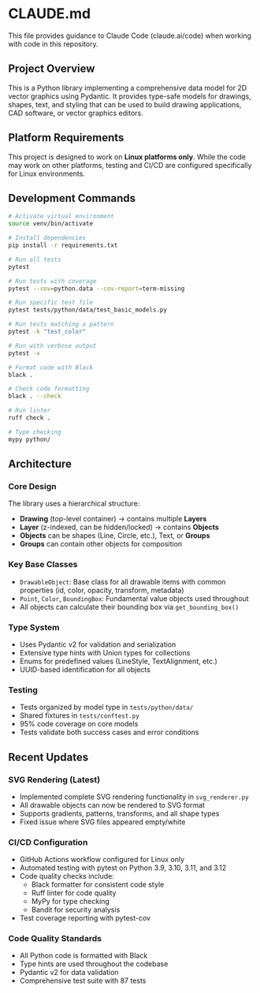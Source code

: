 # CLAUDE.md

This file provides guidance to Claude Code (claude.ai/code) when working with code in this repository.

## Project Overview

This is a Python library implementing a comprehensive data model for 2D vector graphics using Pydantic. It provides type-safe models for drawings, shapes, text, and styling that can be used to build drawing applications, CAD software, or vector graphics editors.

## Platform Requirements

This project is designed to work on **Linux platforms only**. While the code may work on other platforms, testing and CI/CD are configured specifically for Linux environments.

## Development Commands

```bash
# Activate virtual environment
source venv/bin/activate

# Install dependencies
pip install -r requirements.txt

# Run all tests
pytest

# Run tests with coverage
pytest --cov=python.data --cov-report=term-missing

# Run specific test file
pytest tests/python/data/test_basic_models.py

# Run tests matching a pattern
pytest -k "test_color"

# Run with verbose output
pytest -v

# Format code with Black
black .

# Check code formatting
black . --check

# Run linter
ruff check .

# Type checking
mypy python/
```

## Architecture

### Core Design
The library uses a hierarchical structure:
- **Drawing** (top-level container) → contains multiple **Layers**
- **Layer** (z-indexed, can be hidden/locked) → contains **Objects**
- **Objects** can be shapes (Line, Circle, etc.), Text, or **Groups**
- **Groups** can contain other objects for composition

### Key Base Classes
- `DrawableObject`: Base class for all drawable items with common properties (id, color, opacity, transform, metadata)
- `Point`, `Color`, `BoundingBox`: Fundamental value objects used throughout
- All objects can calculate their bounding box via `get_bounding_box()`

### Type System
- Uses Pydantic v2 for validation and serialization
- Extensive type hints with Union types for collections
- Enums for predefined values (LineStyle, TextAlignment, etc.)
- UUID-based identification for all objects

### Testing
- Tests organized by model type in `tests/python/data/`
- Shared fixtures in `tests/conftest.py`
- 95% code coverage on core models
- Tests validate both success cases and error conditions

## Recent Updates

### SVG Rendering (Latest)

- Implemented complete SVG rendering functionality in `svg_renderer.py`
- All drawable objects can now be rendered to SVG format
- Supports gradients, patterns, transforms, and all shape types
- Fixed issue where SVG files appeared empty/white

### CI/CD Configuration

- GitHub Actions workflow configured for Linux only
- Automated testing with pytest on Python 3.9, 3.10, 3.11, and 3.12
- Code quality checks include:
  - Black formatter for consistent code style
  - Ruff linter for code quality
  - MyPy for type checking
  - Bandit for security analysis
- Test coverage reporting with pytest-cov

### Code Quality Standards

- All Python code is formatted with Black
- Type hints are used throughout the codebase
- Pydantic v2 for data validation
- Comprehensive test suite with 87 tests
